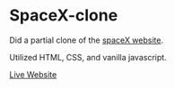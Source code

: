 # SpaceX-clone

Did a partial clone of the [spaceX website](https://www.spacex.com/). 

Utilized HTML, CSS, and vanilla javascript.

[Live Website](https://dustnvan.github.io/spaceX-clone/)
